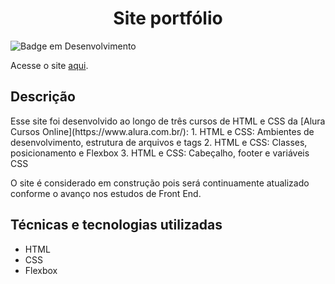 <h1 align=center>Site portfólio</h1>

![Badge em Desenvolvimento](https://img.shields.io/badge/status-em%20constru%C3%A7%C3%A3o-yellow?style=for-the-badge)

Acesse o site <a href="https://carolina-jung.github.io/" target="_blank">aqui</a>.

<h2> Descrição</h2>
Esse site foi desenvolvido ao longo de três cursos de HTML e CSS da [Alura Cursos Online](https://www.alura.com.br/):
1. HTML e CSS: Ambientes de desenvolvimento, estrutura de arquivos e tags
2. HTML e CSS: Classes, posicionamento e Flexbox
3. HTML e CSS: Cabeçalho, footer e variáveis CSS

O site é considerado em construção pois será continuamente atualizado conforme o avanço nos estudos de Front End.

<h2>Técnicas e tecnologias utilizadas</h2>
<ul>
  <li>HTML</li>
  <li>CSS</li>
  <li>Flexbox</li>
</ul>
